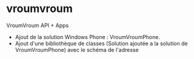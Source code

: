 vroumvroum
==========

VroumVroum API + Apps

- Ajout de la solution Windows Phone : VroumVroumPhone.
- Ajout d'une bibliothèque de classes (Solution ajoutée a la solution de VroumVroumPhone) avec le schéma de l'adresse
